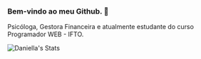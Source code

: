 ### Bem-vindo ao meu Github. 👋

Psicóloga, Gestora Financeira e atualmente estudante do curso Programador WEB - IFTO.

![Daniella's Stats](https://github-readme-stats.vercel.app/api?username=daniellalima-code&theme=bear&show_icons=true)

<!--
**daniellalima-code/daniellalima-code** is a ✨ _special_ ✨ repository because its `README.md` (this file) appears on your GitHub profile.

Here are some ideas to get you started:

- 🔭 I’m currently working on ...
- 🌱 I’m currently learning ...
- 👯 I’m looking to collaborate on ...
- 🤔 I’m looking for help with ...
- 💬 Ask me about ...
- 📫 How to reach me: ...
- 😄 Pronouns: ...
- ⚡ Fun fact: ...
-->
